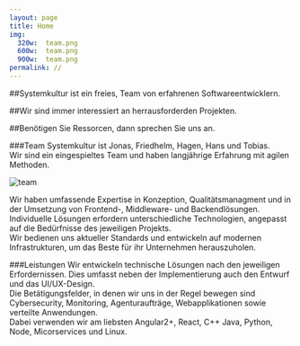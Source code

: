 ```yaml
---
layout: page
title: Home
img:
  320w:  team.png
  600w:  team.png
  900w:  team.png
permalink: //
---
```


##Systemkultur ist ein freies, Team von erfahrenen Softwareentwicklern.

##Wir sind immer interessiert an herrausforderden Projekten.

##Benötigen Sie Ressorcen, dann sprechen Sie uns an.
  
  
###Team
Systemkultur ist Jonas, Friedhelm, Hagen, Hans und Tobias.  
Wir sind ein eingespieltes Team und haben langjährige Erfahrung mit agilen Methoden.

![team](/images/Team.png "Systemkultur Team: Jonas, Friedhelm, Hagen, Hans, Tobias")

Wir haben umfassende Expertise in Konzeption, Qualitätsmanagment und in der Umsetzung von Frontend-, Middleware- und Backendlösungen.  
Individuelle Lösungen erfordern unterschiedliche Technologien, angepasst auf die Bedürfnisse des jeweiligen Projekts.  
Wir bedienen uns aktueller Standards und entwickeln auf modernen Infrastrukturen, um das Beste für ihr Unternehmen herauszuholen.

###Leistungen
Wir entwickeln technische Lösungen nach den jeweiligen Erfordernissen. Dies umfasst neben der Implementierung auch den Entwurf und das UI/UX-Design.  
Die Betätigungsfelder, in denen wir uns in der Regel bewegen sind Cybersecurity, Monitoring, Agenturaufträge, Webapplikationen sowie verteilte Anwendungen.  
Dabei verwenden wir am liebsten Angular2+, React, C++ Java, Python, Node, Micorservices und Linux.